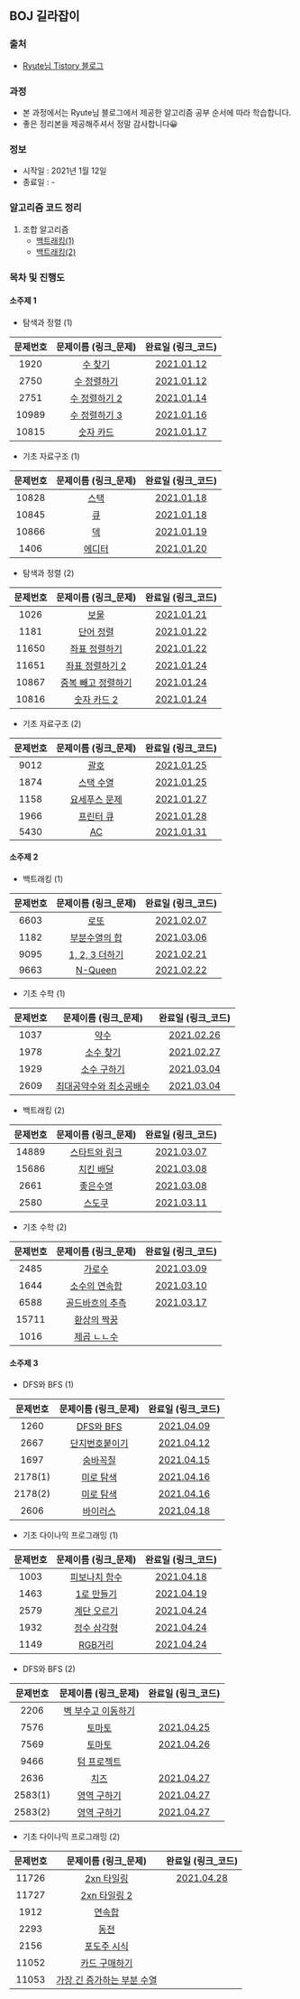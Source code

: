 ## BOJ 길라잡이

### 출처
- [Ryute님 Tistory 블로그](https://ryute.tistory.com/33)

### 과정
- 본 과정에서는 Ryute님 블로그에서 제공한 알고리즘 공부 순서에 따라 학습합니다.
- 좋은 정리본을 제공해주셔서 정말 감사합니다😀

### 정보
- 시작일 : 2021년 1월 12일
- 종료일 : -

### 알고리즘 코드 정리
1. 조합 알고리즘
    - [백트래킹(1)](topic02/sub01/조합_알고리즘.kt)
    - [백트래킹(2)](topic02/sub01/조합_알고리즘_2.kt)

### 목차 및 진행도

#### 소주제 1
- 탐색과 정렬 (1)

문제번호 | 문제이름 (링크_문제) | 완료일 (링크_코드) 
:---: | :---: | :---: | 
1920 | [수 찾기](https://www.acmicpc.net/problem/1920) | [2021.01.12](topic01/sub01/문제01_1920_수_찾기.kt)
2750 | [수 정렬하기](https://www.acmicpc.net/problem/2750) | [2021.01.12](topic01/sub01/문제02_2750_수_정렬하기.kt)
2751 | [수 정렬하기 2](https://www.acmicpc.net/problem/2751) | [2021.01.14](topic01/sub01/문제03_2751_수_정렬하기_2.kt)
10989 | [수 정렬하기 3](https://www.acmicpc.net/problem/10989) | [2021.01.16](topic01/sub01/문제04_10989_수_정렬하기_3.kt)
10815 | [숫자 카드](https://www.acmicpc.net/problem/10815) | [2021.01.17](topic01/sub01/문제05_10815_숫자_카드.kt)

- 기초 자료구조 (1)

문제번호 | 문제이름 (링크_문제) | 완료일 (링크_코드) 
:---: | :---: | :---: | 
10828 | [스택](https://www.acmicpc.net/problem/10828) | [2021.01.18](topic01/sub02/문제01_10828_스택.kt)
10845 | [큐](https://www.acmicpc.net/problem/10845) | [2021.01.18](topic01/sub02/문제02_10845_큐.kt)
10866 | [덱](https://www.acmicpc.net/problem/10866) | [2021.01.19](topic01/sub02/문제03_10866_덱.kt)
1406 | [에디터](https://www.acmicpc.net/problem/1406) | [2021.01.20](topic01/sub02/문제04_1406_에디터.kt)

- 탐색과 정렬 (2)

문제번호 | 문제이름 (링크_문제) | 완료일 (링크_코드) 
:---: | :---: | :---: | 
1026 | [보물](https://www.acmicpc.net/problem/1026) | [2021.01.21](topic01/sub03/문제01_1026_보물.kt)
1181 | [단어 정렬](https://www.acmicpc.net/problem/1181) | [2021.01.22](topic01/sub03/문제02_1181_단어_정렬.kt)
11650 | [좌표 정렬하기](https://www.acmicpc.net/problem/11650) | [2021.01.22](topic01/sub03/문제03_11650_좌표_정렬하기.kt)
11651 | [좌표 정렬하기 2](https://www.acmicpc.net/problem/11651) | [2021.01.24](topic01/sub03/문제04_11651_좌표_정렬하기_2.kt)
10867 | [중복 빼고 정렬하기](https://www.acmicpc.net/problem/10867) | [2021.01.24](topic01/sub03/문제05_10867_중복_빼고_정렬하기.kt)
10816 | [숫자 카드 2](https://www.acmicpc.net/problem/10816) | [2021.01.24](topic01/sub03/문제06_10816_숫자_카드_2.kt)

- 기초 자료구조 (2)

문제번호 | 문제이름 (링크_문제) | 완료일 (링크_코드) 
:---: | :---: | :---: | 
9012 | [괄호](https://www.acmicpc.net/problem/9012) | [2021.01.25](topic01/sub04/문제01_9012_괄호.kt)
1874 | [스택 수열](https://www.acmicpc.net/problem/1874) | [2021.01.25](topic01/sub04/문제02_1874_스택_수열.kt)
1158 | [요세푸스 문제](https://www.acmicpc.net/problem/1158) | [2021.01.27](topic01/sub04/문제03_1158_요세푸스_문제.kt)
1966 | [프린터 큐](https://www.acmicpc.net/problem/1966) | [2021.01.28](topic01/sub04/문제04_1966_프린터_큐.kt)
5430 | [AC](https://www.acmicpc.net/problem/5430) | [2021.01.31](topic01/sub04/문제05_5430_AC.kt)


#### 소주제 2
- 백트래킹 (1)

문제번호 | 문제이름 (링크_문제) | 완료일 (링크_코드) 
:---: | :---: | :---: | 
6603 | [로또](https://www.acmicpc.net/problem/6603) | [2021.02.07](topic02/sub01/문제01_6603_로또.kt)
1182 | [부분수열의 합](https://www.acmicpc.net/problem/1182) | [2021.03.06](topic02/sub01/문제02_1182_부분수열의_합.kt)
9095 | [1, 2, 3 더하기](https://www.acmicpc.net/problem/9095) | [2021.02.21](topic02/sub01/문제03_9095_1,2,3더하기.kt)
9663 | [N-Queen](https://www.acmicpc.net/problem/9663) | [2021.02.22](topic02/sub01/문제04_9663_N-Queen.kt)

- 기초 수학 (1)

문제번호 | 문제이름 (링크_문제) | 완료일 (링크_코드) 
:---: | :---: | :---: | 
1037 | [약수](https://www.acmicpc.net/problem/1037) | [2021.02.26](topic02/sub02/문제01_1037_약수.kt)
1978 | [소수 찾기](https://www.acmicpc.net/problem/1978) | [2021.02.27](topic02/sub02/문제02_1978_소수_찾기.kt)
1929 | [소수 구하기](https://www.acmicpc.net/problem/1929) | [2021.03.04](topic02/sub02/문제03_1929_소수_구하기.kt)
2609 | [최대공약수와 최소공배수](https://www.acmicpc.net/problem/2609) | [2021.03.04](topic02/sub02/문제04_2609_최대공약수와_최소공배수.kt)

- 백트래킹 (2)

문제번호 | 문제이름 (링크_문제) | 완료일 (링크_코드) 
:---: | :---: | :---: | 
14889 | [스타트와 링크](https://www.acmicpc.net/problem/14889) | [2021.03.07](topic02/sub03/문제01_14889_스타트와_링크.kt)
15686 | [치킨 배달](https://www.acmicpc.net/problem/15686) | [2021.03.08](topic02/sub03/문제02_15686_치킨_배달.kt)
2661 | [좋은수열](https://www.acmicpc.net/problem/2661) | [2021.03.08](topic02/sub03/문제03_2661_좋은수열.kt)
2580 | [스도쿠](https://www.acmicpc.net/problem/2580) | [2021.03.11](topic02/sub03/문제04_2580_스도쿠.kt)

- 기초 수학 (2)

문제번호 | 문제이름 (링크_문제) | 완료일 (링크_코드) 
:---: | :---: | :---: | 
2485 | [가로수](https://www.acmicpc.net/problem/2485) | [2021.03.09](topic02/sub04/문제01_2485_가로수.kt)
1644 | [소수의 연속합](https://www.acmicpc.net/problem/1644) | [2021.03.10](topic02/sub04/문제02_1644_소수의_연속합.kt)
6588 | [골드바흐의 추측](https://www.acmicpc.net/problem/6588) | [2021.03.17](topic02/sub04/문제03_6588_골드바흐의_추측.kt)
15711 | [환상의 짝꿍](https://www.acmicpc.net/problem/15711) | 
1016 | [제곱 ㄴㄴ수](https://www.acmicpc.net/problem/1016) | 


#### 소주제 3
- DFS와 BFS (1)

문제번호 | 문제이름 (링크_문제) | 완료일 (링크_코드) 
:---: | :---: | :---: | 
1260 | [DFS와 BFS](https://www.acmicpc.net/problem/1260) | [2021.04.09](topic03/sub01/문제01_1260_DFS와_BFS.kt)
2667 | [단지번호붙이기](https://www.acmicpc.net/problem/2667) | [2021.04.12](topic03/sub01/문제02_2667_단지번호붙이기.kt)
1697 | [숨바꼭질](https://www.acmicpc.net/problem/1697) | [2021.04.15](topic03/sub01/문제03_1697_숨바꼭질.kt)
2178(1) | [미로 탐색](https://www.acmicpc.net/problem/2178) | [2021.04.16](topic03/sub01/문제04_2178_미로_탐색.kt)
2178(2) | [미로 탐색](https://www.acmicpc.net/problem/2178) | [2021.04.16](topic03/sub01/문제04(2)_2178_미로_탐색.kt)
2606 | [바이러스](https://www.acmicpc.net/problem/2606) | [2021.04.18](topic03/sub01/문제05_2606_바이러스.kt)

- 기초 다이나믹 프로그래밍 (1)

문제번호 | 문제이름 (링크_문제) | 완료일 (링크_코드) 
:---: | :---: | :---: | 
1003 | [피보나치 함수](https://www.acmicpc.net/problem/1003) | [2021.04.18](topic03/sub02/문제01_1003_피보나치_함수.kt)
1463 | [1로 만들기](https://www.acmicpc.net/problem/1463) | [2021.04.19](topic03/sub02/문제02_1463_1로_만들기.kt)
2579 | [계단 오르기](https://www.acmicpc.net/problem/2579) | [2021.04.24](topic03/sub02/문제03_2579_계단_오르기.kt)
1932 | [정수 삼각형](https://www.acmicpc.net/problem/1932) | [2021.04.24](topic03/sub02/문제04_1932_정수_삼각형.kt)
1149 | [RGB거리](https://www.acmicpc.net/problem/1149) | [2021.04.24](topic03/sub02/문제05_1149_RGB거리.kt)

- DFS와 BFS (2)

문제번호 | 문제이름 (링크_문제) | 완료일 (링크_코드) 
:---: | :---: | :---: | 
2206 | [벽 부수고 이동하기](https://www.acmicpc.net/problem/2206) | 
7576 | [토마토](https://www.acmicpc.net/problem/7576) | [2021.04.25](topic03/sub03/문제02_7576_토마토.kt)
7569 | [토마토](https://www.acmicpc.net/problem/7569) | [2021.04.26](topic03/sub03/문제03_7569_토마토.kt)
9466 | [텀 프로젝트](https://www.acmicpc.net/problem/9466) | 
2636 | [치즈](https://www.acmicpc.net/problem/2636) | [2021.04.27](topic03/sub03/문제05_2636_치즈.kt)
2583(1) | [영역 구하기](https://www.acmicpc.net/problem/2583) | [2021.04.27](topic03/sub03/문제06(1)_2583_영역_구하기.kt)
2583(2) | [영역 구하기](https://www.acmicpc.net/problem/2583) | [2021.04.27](topic03/sub03/문제06(2)_2583_영역_구하기.kt)

- 기초 다이나믹 프로그래밍 (2)

문제번호 | 문제이름 (링크_문제) | 완료일 (링크_코드) 
:---: | :---: | :---: | 
11726 | [2xn 타일링](https://www.acmicpc.net/problem/11726) | [2021.04.28](topic03/sub04/문제01_11726_2xn_타일링.kt)
11727 | [2xn 타일링 2](https://www.acmicpc.net/problem/11727) | 
1912 | [연속합](https://www.acmicpc.net/problem/1912) | 
2293 | [동전](https://www.acmicpc.net/problem/2293) | 
2156 | [포도주 시식](https://www.acmicpc.net/problem/2156) | 
11052 | [카드 구매하기](https://www.acmicpc.net/problem/11052) | 
11053 | [가장 긴 증가하는 부분 수열](https://www.acmicpc.net/problem/11053) | 
